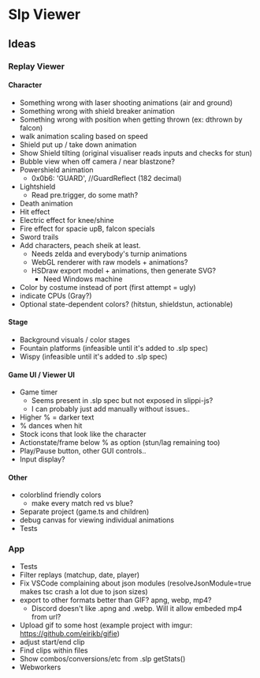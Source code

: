 # Slp Viewer

## Ideas

### Replay Viewer

#### Character

- Something wrong with laser shooting animations (air and ground)
- Something wrong with shield breaker animation
- Something wrong with position when getting thrown (ex: dthrown by falcon)
- walk animation scaling based on speed
- Shield put up / take down animation
- Show Shield tilting (original visualiser reads inputs and checks for stun)
- Bubble view when off camera / near blastzone?
- Powershield animation
  - 0x0b6: 'GUARD', //GuardReflect (182 decimal)
- Lightshield
  - Read pre.trigger, do some math?
- Death animation
- Hit effect
- Electric effect for knee/shine
- Fire effect for spacie upB, falcon specials
- Sword trails
- Add characters, peach sheik at least.
  - Needs zelda and everybody's turnip animations
  - WebGL renderer with raw models + animations?
  - HSDraw export model + animations, then generate SVG?
    - Need Windows machine
- Color by costume instead of port (first attempt = ugly)
- indicate CPUs (Gray?)
- Optional state-dependent colors? (hitstun, shieldstun, actionable)

#### Stage

- Background visuals / color stages
- Fountain platforms (infeasible until it's added to .slp spec)
- Wispy (infeasible until it's added to .slp spec)

#### Game UI / Viewer UI

- Game timer
  - Seems present in .slp spec but not exposed in slippi-js?
  - I can probably just add manually without issues..
- Higher % = darker text
- % dances when hit
- Stock icons that look like the character
- Actionstate/frame below % as option (stun/lag remaining too)
- Play/Pause button, other GUI controls..
- Input display?

#### Other

- colorblind friendly colors
  - make every match red vs blue?
- Separate project (game.ts and children)
- debug canvas for viewing individual animations
- Tests

### App

- Tests
- Filter replays (matchup, date, player)
- Fix VSCode complaining about json modules (resolveJsonModule=true makes
  tsc crash a lot due to json sizes)
- export to other formats better than GIF? apng, webp, mp4?
  - Discord doesn't like .apng and .webp. Will it allow embeded mp4 from url?
- Upload gif to some host (example project with imgur: https://github.com/eirikb/gifie)
- adjust start/end clip
- Find clips within files
- Show combos/conversions/etc from .slp getStats()
- Webworkers
